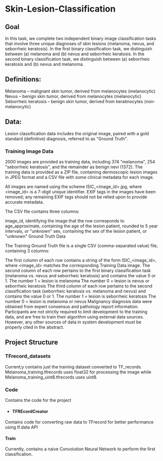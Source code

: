 # Skin-Lesion-Classification

## Goal 
In this task, we complete two independent binary image classification tasks that involve three unique diagnoses of skin lesions (melanoma, nevus, and seborrheic keratosis). In the first binary classification task, we distinguish between (a) melanoma and (b) nevus and seborrheic keratosis. In the second binary classification task, we distinguish between (a) seborrheic keratosis and (b) nevus and melanoma.

## Definitions:

Melanoma – malignant skin tumor, derived from melanocytes (melanocytic)
Nevus – benign skin tumor, derived from melanocytes (melanocytic)
Seborrheic keratosis – benign skin tumor, derived from keratinocytes (non-melanocytic)

## Data:
Lesion classification data includes the original image, paired with a gold standard (definitive) diagnosis, referred to as "Ground Truth".

### Training Image Data

2000 images are provided as training data, including 374 "melanoma", 254 "seborrheic keratosis", and the remainder as benign nevi (1372). The training data is provided as a ZIP file, containing dermoscopic lesion images in JPEG format and a CSV file with some clinical metadata for each image.

All images are named using the scheme ISIC_<image_id>.jpg, where <image_id> is a 7-digit unique identifier. EXIF tags in the images have been removed; any remaining EXIF tags should not be relied upon to provide accurate metadata.

The CSV file contains three columns:

image_id, identifying the image that the row corresponds to
age_approximate, containing the age of the lesion patient, rounded to 5 year intervals, or "unknown"
sex, containing the sex of the lesion patient, or "unknown"
Ground Truth Data

The Training Ground Truth file is a single CSV (comma-separated value) file, containing 3 columns:

The first column of each row contains a string of the form ISIC_<image_id>, where <image_id> matches the corresponding Training Data image.
The second column of each row pertains to the first binary classification task (melanoma vs. nevus and seborrheic keratosis) and contains the value 0 or 1.
The number 1 = lesion is melanoma
The number 0 = lesion is nevus or seborrheic keratosis
The third column of each row pertains to the second classification task (seborrheic keratosis vs. melanoma and nevus) and contains the value 0 or 1.
The number 1 = lesion is seborrheic keratosis
The number 0 = lesion is melanoma or nevus
Malignancy diagnosis data were obtained from expert consensus and pathology report information. Participants are not strictly required to limit development to the training data, and are free to train their algorithm using external data sources. However, any other sources of data in system development must be properly cited in the abstract.

## Project Structure

### TFrecord_datasets
Current;y contains just the training dataset converted to TF_records. Melanoma_training.tfrecords uses float32 for processing the image while Melanoma_training_uint8.tfrecords uses uint8.

### Code
Contains the code for the project

* #### TFREcordCreator
Contains code for converting raw data to TFrecord for better performance using tf.data API

#### Train
Currently, contains a naive Convolution Neural Network to perform the first classification.
